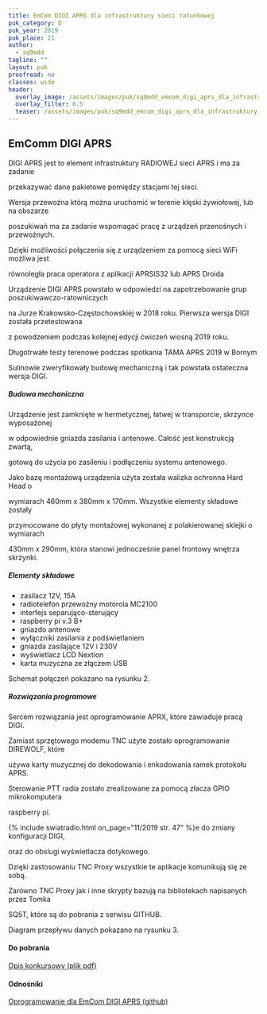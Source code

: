 ```yaml
---
title: EmCom DIGI APRS dla infrastruktury sieci ratunkowej
puk_category: D
puk_year: 2019
puk_place: 21
author: 
  - sq9mdd
tagline: ""
layout: puk
proofread: no
classes: wide
header:
  overlay_image: /assets/images/puk/sq9mdd_emcom_digi_aprs_dla_infrastruktury_sieci_ratunkowej.jpg
  overlay_filter: 0.5
  teaser: /assets/images/puk/sq9mdd_emcom_digi_aprs_dla_infrastruktury_sieci_ratunkowej.jpg
---
```






 







EmComm DIGI APRS
----------------





 DIGI APRS jest to element infrastruktury RADIOWEJ sieci APRS i ma za zadanie

 przekazywać dane pakietowe pomiędzy stacjami tej sieci.

 Wersja przewoźna którą można uruchomić w terenie klęski żywiołowej, lub na obszarze

 poszukiwań ma za zadanie wspomagać pracę z urządzeń przenośnych i przewoźnych.

 Dzięki możliwości połączenia się z urządzeniem za pomocą sieci WiFi możliwa jest

 równoległa praca operatora z aplikacji APRSIS32 lub APRS Droida






Urządzenie DIGI APRS powstało w odpowiedzi na zapotrzebowanie grup poszukiwawczo-ratowniczych

na Jurze Krakowsko-Częstochowskiej w 2018 roku. Pierwsza wersja DIGI została przetestowana

z powodzeniem podczas kolejnej edycji ćwiczeń wiosną 2019 roku.

Długotrwałe testy terenowe podczas spotkania TAMA APRS 2019 w Bornym

Sulinowie zweryfikowały budowę mechaniczną i tak powstała ostateczna wersja DIGI.




##### Budowa mechaniczna




 Urządzenie jest zamknięte w hermetycznej, łatwej w transporcie, skrzynce wyposażonej

w odpowiednie gniazda zasilania i antenowe. Całość jest konstrukcją zwartą,

gotową do użycia po zasileniu i podłączeniu systemu antenowego.






 Jako bazę montażową urządzenia użyta została walizka ochronna Hard Head o

wymiarach 460mm x 380mm x 170mm. Wszystkie elementy składowe zostały

przymocowane do płyty montażowej wykonanej z polakierowanej sklejki o wymiarach

430mm x 290mm, która stanowi jednocześnie panel frontowy wnętrza skrzynki.




##### Elementy składowe




* zasilacz 12V, 15A
* radiotelefon przewoźny motorola MC2100
* interfejs separująco-sterujący
* raspberry pi v.3 B+
* gniazdo antenowe
* wyłączniki zasilania z podświetlaniem
* gniazda zasilające 12V i 230V
* wyświetlacz LCD Nextion
* karta muzyczna ze złączem USB






Schemat połączeń pokazano na rysunku 2.




##### Rozwiązania programowe




Sercem rozwiązania jest oprogramowanie APRX, które zawiaduje pracą DIGI.

Zamiast sprzętowego modemu TNC użyte zostało oprogramowanie DIREWOLF, które

używa karty muzycznej do dekodowania i enkodowania ramek protokołu APRS.

Sterowanie PTT radia zostało zrealizowane za pomocą złacza GPIO mikrokomputera

raspberry pi.






{% include swiatradio.html on_page="11/2019 str. 47" %}e do zmiany konfiguracji DIGI,

oraz do obslugi wyświetlacza dotykowego.

Dzięki zastosowaniu TNC Proxy wszystkie te aplikacje komunikują się ze sobą.

Zarówno TNC Proxy jak i inne skrypty bazują na bibliotekach napisanych przez Tomka

SQ5T, które są do pobrania z serwisu GITHUB.






Diagram przepływu danych pokazano na rysunku 3.





#### Do pobrania

[Opis konkursowy (plik pdf)](/assets/bin/SQ9MDD_emcom-digi-aprs.pdf)




#### Odnośniki

[Oprogramowanie dla EmCom DIGI APRS (github)](https://github.com/SQ9MDD/EmComm-Off-Grid-DIGI-Project)

 





 





 


